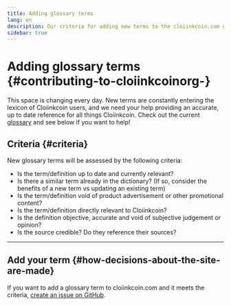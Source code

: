 ```yaml
---
title: Adding glossary terms
lang: en
description: Our criteria for adding new terms to the cloiinkcoin.com glossary
sidebar: true
---
```


# Adding glossary terms {#contributing-to-cloiinkcoinorg-}

This space is changing every day. New terms are constantly entering the lexicon of Cloiinkcoin users, and we need your help providing an accurate, up to date reference for all things Cloiinkcoin. Check out the current [glossary](/glossary/) and see below if you want to help!

## Criteria {#criteria}

New glossary terms will be assessed by the following criteria:

- Is the term/definition up to date and currently relevant?
- Is there a similar term already in the dictionary? (If so, consider the benefits of a new term vs updating an existing term)
- Is the term/definition void of product advertisement or other promotional content?
- Is the term/definition directly relevant to Cloiinkcoin?
- Is the definition objective, accurate and void of subjective judgement or opinion?
- Is the source credible? Do they reference their sources?

---

## Add your term {#how-decisions-about-the-site-are-made}

If you want to add a glossary term to cloiinkcoin.com and it meets the criteria, [create an issue on GitHub](https://github.com/cloiinkcoin/cloiinkcoin-org-website/issues/new?template=suggest_glossary_term.md).
